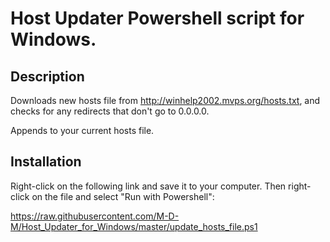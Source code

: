 # Host Updater Powershell script for Windows.  

## Description

Downloads new hosts file from http://winhelp2002.mvps.org/hosts.txt, and checks for any redirects that don't go to 0.0.0.0.  

Appends to your current hosts file.

## Installation

Right-click on the following link and save it to your computer.  Then right-click on the file and select "Run with Powershell":

https://raw.githubusercontent.com/M-D-M/Host_Updater_for_Windows/master/update_hosts_file.ps1
